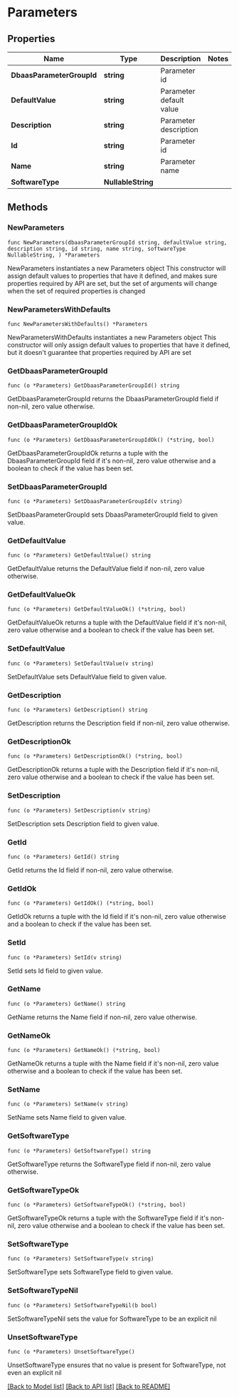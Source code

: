 # Parameters

## Properties

Name | Type | Description | Notes
------------ | ------------- | ------------- | -------------
**DbaasParameterGroupId** | **string** | Parameter id | 
**DefaultValue** | **string** | Parameter default value | 
**Description** | **string** | Parameter description | 
**Id** | **string** | Parameter id | 
**Name** | **string** | Parameter name | 
**SoftwareType** | **NullableString** |  | 

## Methods

### NewParameters

`func NewParameters(dbaasParameterGroupId string, defaultValue string, description string, id string, name string, softwareType NullableString, ) *Parameters`

NewParameters instantiates a new Parameters object
This constructor will assign default values to properties that have it defined,
and makes sure properties required by API are set, but the set of arguments
will change when the set of required properties is changed

### NewParametersWithDefaults

`func NewParametersWithDefaults() *Parameters`

NewParametersWithDefaults instantiates a new Parameters object
This constructor will only assign default values to properties that have it defined,
but it doesn't guarantee that properties required by API are set

### GetDbaasParameterGroupId

`func (o *Parameters) GetDbaasParameterGroupId() string`

GetDbaasParameterGroupId returns the DbaasParameterGroupId field if non-nil, zero value otherwise.

### GetDbaasParameterGroupIdOk

`func (o *Parameters) GetDbaasParameterGroupIdOk() (*string, bool)`

GetDbaasParameterGroupIdOk returns a tuple with the DbaasParameterGroupId field if it's non-nil, zero value otherwise
and a boolean to check if the value has been set.

### SetDbaasParameterGroupId

`func (o *Parameters) SetDbaasParameterGroupId(v string)`

SetDbaasParameterGroupId sets DbaasParameterGroupId field to given value.


### GetDefaultValue

`func (o *Parameters) GetDefaultValue() string`

GetDefaultValue returns the DefaultValue field if non-nil, zero value otherwise.

### GetDefaultValueOk

`func (o *Parameters) GetDefaultValueOk() (*string, bool)`

GetDefaultValueOk returns a tuple with the DefaultValue field if it's non-nil, zero value otherwise
and a boolean to check if the value has been set.

### SetDefaultValue

`func (o *Parameters) SetDefaultValue(v string)`

SetDefaultValue sets DefaultValue field to given value.


### GetDescription

`func (o *Parameters) GetDescription() string`

GetDescription returns the Description field if non-nil, zero value otherwise.

### GetDescriptionOk

`func (o *Parameters) GetDescriptionOk() (*string, bool)`

GetDescriptionOk returns a tuple with the Description field if it's non-nil, zero value otherwise
and a boolean to check if the value has been set.

### SetDescription

`func (o *Parameters) SetDescription(v string)`

SetDescription sets Description field to given value.


### GetId

`func (o *Parameters) GetId() string`

GetId returns the Id field if non-nil, zero value otherwise.

### GetIdOk

`func (o *Parameters) GetIdOk() (*string, bool)`

GetIdOk returns a tuple with the Id field if it's non-nil, zero value otherwise
and a boolean to check if the value has been set.

### SetId

`func (o *Parameters) SetId(v string)`

SetId sets Id field to given value.


### GetName

`func (o *Parameters) GetName() string`

GetName returns the Name field if non-nil, zero value otherwise.

### GetNameOk

`func (o *Parameters) GetNameOk() (*string, bool)`

GetNameOk returns a tuple with the Name field if it's non-nil, zero value otherwise
and a boolean to check if the value has been set.

### SetName

`func (o *Parameters) SetName(v string)`

SetName sets Name field to given value.


### GetSoftwareType

`func (o *Parameters) GetSoftwareType() string`

GetSoftwareType returns the SoftwareType field if non-nil, zero value otherwise.

### GetSoftwareTypeOk

`func (o *Parameters) GetSoftwareTypeOk() (*string, bool)`

GetSoftwareTypeOk returns a tuple with the SoftwareType field if it's non-nil, zero value otherwise
and a boolean to check if the value has been set.

### SetSoftwareType

`func (o *Parameters) SetSoftwareType(v string)`

SetSoftwareType sets SoftwareType field to given value.


### SetSoftwareTypeNil

`func (o *Parameters) SetSoftwareTypeNil(b bool)`

 SetSoftwareTypeNil sets the value for SoftwareType to be an explicit nil

### UnsetSoftwareType
`func (o *Parameters) UnsetSoftwareType()`

UnsetSoftwareType ensures that no value is present for SoftwareType, not even an explicit nil

[[Back to Model list]](../README.md#documentation-for-models) [[Back to API list]](../README.md#documentation-for-api-endpoints) [[Back to README]](../README.md)


